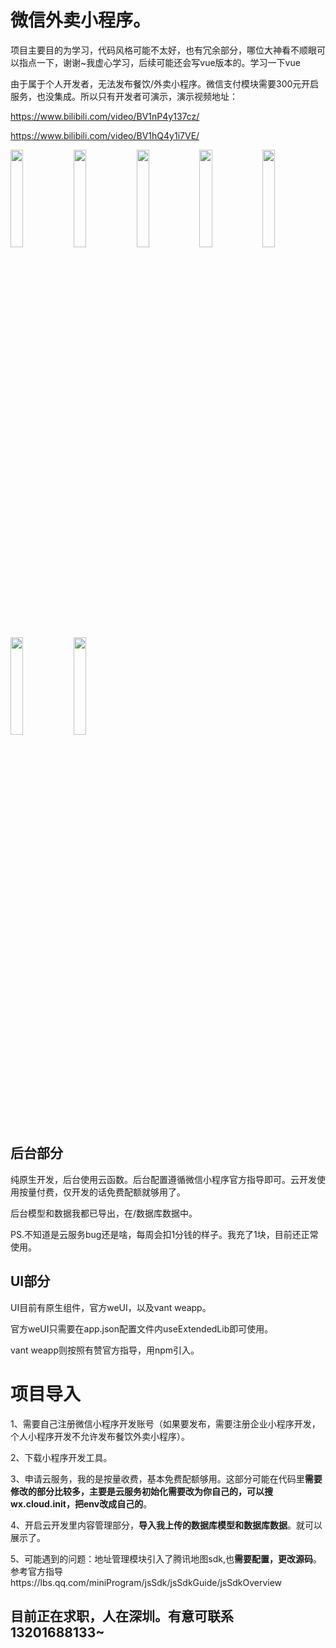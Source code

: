 # 微信外卖小程序。
项目主要目的为学习，代码风格可能不太好，也有冗余部分，哪位大神看不顺眼可以指点一下，谢谢~我虚心学习，后续可能还会写vue版本的。学习一下vue

由于属于个人开发者，无法发布餐饮/外卖小程序。微信支付模块需要300元开启服务，也没集成。所以只有开发者可演示，演示视频地址：

https://www.bilibili.com/video/BV1nP4y137cz/

https://www.bilibili.com/video/BV1hQ4y1i7VE/


<img src="https://user-images.githubusercontent.com/33677284/144193109-1b19f15e-4142-4cae-a63b-7e5e34f7ce26.jpg" width="20%"><img src="https://user-images.githubusercontent.com/33677284/144194084-0bfe549a-a0f2-4aa9-bb73-7c7f5d8b8245.jpg" width="20%"><img src="https://user-images.githubusercontent.com/33677284/144193145-444a4f8b-afd3-4407-85f2-cc7676bc8675.jpg" width="20%"><img src="https://user-images.githubusercontent.com/33677284/144193168-a2c4b799-a875-4dd9-adf7-b10dc2c21d31.jpg" width="20%"><img src="https://user-images.githubusercontent.com/33677284/144193183-e77a5b9c-449a-406a-a874-0cef0f300828.jpg" width="20%"><img src="https://user-images.githubusercontent.com/33677284/144193217-57d0173c-2966-4232-8307-5890217d67e5.jpg" width="20%"><img src="https://user-images.githubusercontent.com/33677284/144193242-9023089d-ec2a-454b-8be0-68dcb860d14e.jpg" width="20%">

## 后台部分
纯原生开发，后台使用云函数。后台配置遵循微信小程序官方指导即可。云开发使用按量付费，仅开发的话免费配额就够用了。

后台模型和数据我都已导出，在/数据库数据中。

PS.不知道是云服务bug还是啥，每周会扣1分钱的样子。我充了1块，目前还正常使用。

## UI部分
UI目前有原生组件，官方weUI，以及vant weapp。

官方weUI只需要在app.json配置文件内useExtendedLib即可使用。

vant weapp则按照有赞官方指导，用npm引入。

# 项目导入
1、需要自己注册微信小程序开发账号（如果要发布，需要注册企业小程序开发，个人小程序开发不允许发布餐饮外卖小程序）。

2、下载小程序开发工具。

3、申请云服务，我的是按量收费，基本免费配额够用。这部分可能在代码里**需要修改的部分比较多，主要是云服务初始化需要改为你自己的，可以搜wx.cloud.init，把env改成自己的**。

4、开启云开发里内容管理部分，**导入我上传的数据库模型和数据库数据**。就可以展示了。

5、可能遇到的问题：地址管理模块引入了腾讯地图sdk,也**需要配置，更改源码**。参考官方指导https://lbs.qq.com/miniProgram/jsSdk/jsSdkGuide/jsSdkOverview

## 目前正在求职，人在深圳。有意可联系13201688133~


